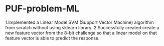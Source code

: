# PUF-problem-ML
1.Implemented a Linear Model SVM (Support Vector Machine) algorithm from scratch without using sklearn library.
2.Successfully created create a new feature vector from the 8-bit challenge so that a linear model on that feature vector is able
to predict the response.
